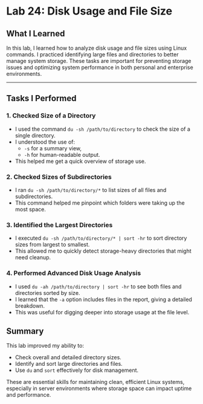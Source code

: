 # Lab 24: Disk Usage and File Size

## What I Learned

In this lab, I learned how to analyze disk usage and file sizes using Linux commands. I practiced identifying large files and directories to better manage system storage. These tasks are important for preventing storage issues and optimizing system performance in both personal and enterprise environments.

---

## Tasks I Performed

### 1. Checked Size of a Directory

- I used the command `du -sh /path/to/directory` to check the size of a single directory.
- I understood the use of:
  - `-s` for a summary view,
  - `-h` for human-readable output.
- This helped me get a quick overview of storage use.

### 2. Checked Sizes of Subdirectories

- I ran `du -sh /path/to/directory/*` to list sizes of all files and subdirectories.
- This command helped me pinpoint which folders were taking up the most space.

### 3. Identified the Largest Directories

- I executed `du -sh /path/to/directory/* | sort -hr` to sort directory sizes from largest to smallest.
- This allowed me to quickly detect storage-heavy directories that might need cleanup.

### 4. Performed Advanced Disk Usage Analysis

- I used `du -ah /path/to/directory | sort -hr` to see both files and directories sorted by size.
- I learned that the `-a` option includes files in the report, giving a detailed breakdown.
- This was useful for digging deeper into storage usage at the file level.

## Summary

This lab improved my ability to:
- Check overall and detailed directory sizes.
- Identify and sort large directories and files.
- Use `du` and `sort` effectively for disk management.

These are essential skills for maintaining clean, efficient Linux systems, especially in server environments where storage space can impact uptime and performance.
